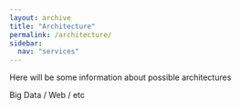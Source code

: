 ```yaml
---
layout: archive
title: "Architecture"
permalink: /architecture/
sidebar:
  nav: "services"
---
```


Here will be some information about possible architectures

Big Data / Web / etc
